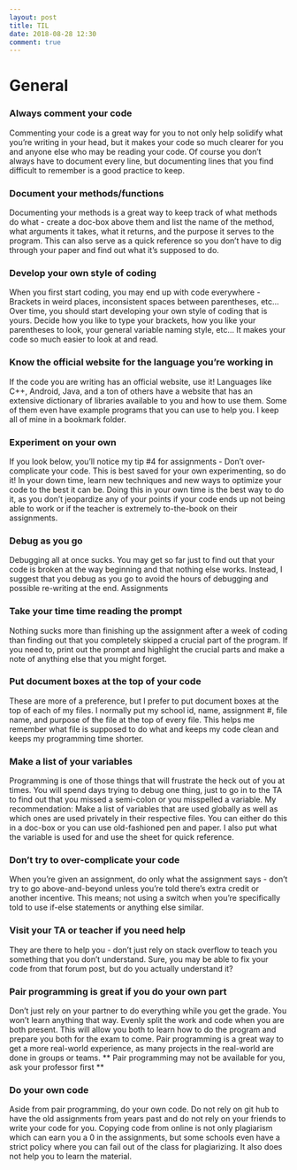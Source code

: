 ```yaml
---
layout: post
title: TIL
date: 2018-08-28 12:30
comment: true
---
```


# General

### Always comment your code
Commenting your code is a great way for you to not only help solidify what you’re writing in your head, but it makes your code so much clearer for you and anyone else who may be reading your code. Of course you don’t always have to document every line, but documenting lines that you find difficult to remember is a good practice to keep.

### Document your methods/functions
Documenting your methods is a great way to keep track of what methods do what - create a doc-box above them and list the name of the method, what arguments it takes, what it returns, and the purpose it serves to the program. This can also serve as a quick reference so you don’t have to dig through your paper and find out what it’s supposed to do.

### Develop your own style of coding
When you first start coding, you may end up with code everywhere - Brackets in weird places, inconsistent spaces between parentheses, etc… Over time, you should start developing your own style of coding that is yours. Decide how you like to type your brackets, how you like your parentheses to look, your general variable naming style, etc… It makes your code so much easier to look at and read.

### Know the official website for the language you’re working in
If the code you are writing has an official website, use it! Languages like C++, Android, Java, and a ton of others have a website that has an extensive dictionary of libraries available to you and how to use them. Some of them even have example programs that you can use to help you. I keep all of mine in a bookmark folder.

### Experiment on your own
If you look below, you’ll notice my tip #4 for assignments - Don’t over-complicate your code. This is best saved for your own experimenting, so do it! In your down time, learn new techniques and new ways to optimize your code to the best it can be. Doing this in your own time is the best way to do it, as you don’t jeopardize any of your points if your code ends up not being able to work or if the teacher is extremely to-the-book on their assignments.

### Debug as you go
Debugging all at once sucks. You may get so far just to find out that your code is broken at the way beginning and that nothing else works. Instead, I suggest that you debug as you go to avoid the hours of debugging and possible re-writing at the end. 
Assignments

### Take your time time reading the prompt
Nothing sucks more than finishing up the assignment after a week of coding than finding out that you completely skipped a crucial part of the program. If you need to, print out the prompt and highlight the crucial parts and make a note of anything else that you might forget.

### Put document boxes at the top of your code
These are more of a preference, but I prefer to put document boxes at the top of each of my files. I normally put my school id, name, assignment #, file name, and purpose of the file at the top of every file.  This helps me remember what file is supposed to do what and keeps my code clean and keeps my programming time shorter.

### Make a list of your variables
Programming is one of those things that will frustrate the heck out of you at times. You will spend days trying to debug one thing, just to go in to the TA to find out that you missed a semi-colon or you misspelled a variable. My recommendation: Make a list of variables that are used globally as well as which ones are used privately in their respective files. You can either do this in a doc-box or you can use old-fashioned pen and paper. I also put what the variable is used for and use the sheet for quick reference.

### Don’t try to over-complicate your code
When you’re given an assignment, do only what the assignment says - don’t try to go above-and-beyond unless you’re told there’s extra credit or another incentive. This means; not using a switch when you’re specifically told to use if-else statements or anything else similar. 

### Visit your TA or teacher if you need help
They are there to help you - don’t just rely on stack overflow to teach you something that you don’t understand. Sure, you may be able to fix your code from that forum post, but do you actually understand it? 

### Pair programming is great if you do your own part
Don’t just rely on your partner to do everything while you get the grade. You won’t learn anything that way. Evenly split the work and code when you are both present. This will allow you both to learn how to do the program and prepare you both for the exam to come. Pair programming is a great way to get a more real-world experience, as many projects in the real-world are done in groups or teams. ** Pair programming may not be available for you, ask your professor first **

### Do your own code
Aside from pair programming, do your own code. Do not rely on git hub to have the old assignments from years past and do not rely on your friends to write your code for you. Copying code from online is not only plagiarism which can earn you a 0 in the assignments, but some schools even have a strict policy where you can fail out of the class for plagiarizing. It also does not help you to learn the material.
